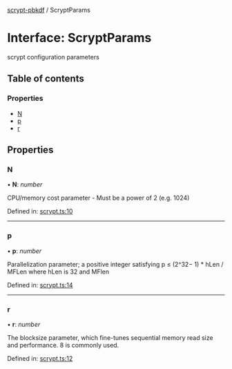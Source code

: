 [scrypt-pbkdf](../API.md) / ScryptParams

# Interface: ScryptParams

scrypt configuration parameters

## Table of contents

### Properties

- [N](scryptparams.md#n)
- [p](scryptparams.md#p)
- [r](scryptparams.md#r)

## Properties

### N

• **N**: *number*

CPU/memory cost parameter - Must be a power of 2 (e.g. 1024)

Defined in: [scrypt.ts:10](https://github.com/juanelas/scrypt-bigint/blob/4f4e186/src/ts/scrypt.ts#L10)

___

### p

• **p**: *number*

Parallelization parameter; a positive integer satisfying p ≤ (2^32− 1) * hLen / MFLen where hLen is 32 and MFlen

Defined in: [scrypt.ts:14](https://github.com/juanelas/scrypt-bigint/blob/4f4e186/src/ts/scrypt.ts#L14)

___

### r

• **r**: *number*

The blocksize parameter, which fine-tunes sequential memory read size and performance. 8 is commonly used.

Defined in: [scrypt.ts:12](https://github.com/juanelas/scrypt-bigint/blob/4f4e186/src/ts/scrypt.ts#L12)
